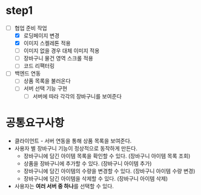 # step1

- [ ] 협업 준비 작업
  - [x] 로딩페이지 변경
  - [x] 이미지 스켈레톤 적용
  - [ ] 이미지 없을 경우 대체 이미지 적용
  - [ ] 장바구니 물건 영역 스크롤 적용
  - [ ] 코드 리팩터링
- [ ] 백엔드 연동
  - [ ] 상품 목록을 불러온다
  - [ ] 서버 선택 기능 구현
    - [ ] 서버에 따라 각각의 장바구니를 보여준다

# 공통요구사항

- 클라이언트 - 서버 연동을 통해 상품 목록을 보여준다.
- 사용자 별 장바구니 기능이 정상적으로 동작하게 만든다.
  - 장바구니에 담긴 아이템 목록을 확인할 수 있다. (장바구니 아이템 목록 조회)
  - 상품을 장바구니에 추가할 수 있다. (장바구니 아이템 추가)
  - 장바구니에 담긴 아이템의 수량을 변경할 수 있다. (장바구니 아이템 수량 변경)
  - 장바구니에 담긴 아이템을 삭제할 수 있다. (장바구니 아이템 삭제)
- 사용자는 **여러 서버 중 하나**를 선택할 수 있다.
